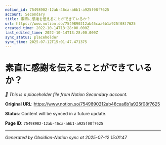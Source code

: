 ```yaml
---
notion_id: 75498902-12ab-46ca-a6b1-a925f08f7625
account: Secondary
title: 素直に感謝を伝えることができているか？
url: https://www.notion.so/7549890212ab46caa6b1a925f08f7625
created_time: 2022-10-14T13:28:00.000Z
last_edited_time: 2022-10-14T13:28:00.000Z
sync_status: placeholder
sync_time: 2025-07-12T15:01:47.471375
---
```


# 素直に感謝を伝えることができているか？

*🔄 This is a placeholder file from Notion Secondary account.*

**Original URL**: https://www.notion.so/7549890212ab46caa6b1a925f08f7625

**Status**: Content will be synced in a future update.

**Page ID**: `75498902-12ab-46ca-a6b1-a925f08f7625`

---

*Generated by Obsidian-Notion sync at 2025-07-12 15:01:47*
